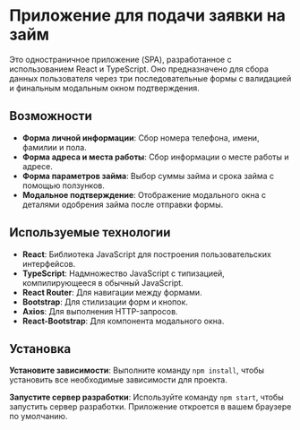 # Приложение для подачи заявки на займ

Это одностраничное приложение (SPA), разработанное с использованием React и TypeScript. Оно предназначено для сбора данных пользователя через три последовательные формы с валидацией и финальным модальным окном подтверждения.

## Возможности

- **Форма личной информации**: Сбор номера телефона, имени, фамилии и пола.
- **Форма адреса и места работы**: Сбор информации о месте работы и адресе.
- **Форма параметров займа**: Выбор суммы займа и срока займа с помощью ползунков.
- **Модальное подтверждение**: Отображение модального окна с деталями одобрения займа после отправки формы.

## Используемые технологии

- **React**: Библиотека JavaScript для построения пользовательских интерфейсов.
- **TypeScript**: Надмножество JavaScript с типизацией, компилирующееся в обычный JavaScript.
- **React Router**: Для навигации между формами.
- **Bootstrap**: Для стилизации форм и кнопок.
- **Axios**: Для выполнения HTTP-запросов.
- **React-Bootstrap**: Для компонента модального окна.

## Установка

**Установите зависимости**: Выполните команду `npm install`, чтобы установить все необходимые зависимости для проекта.

**Запустите сервер разработки**: Используйте команду `npm start`, чтобы запустить сервер разработки. Приложение откроется в вашем браузере по умолчанию.
